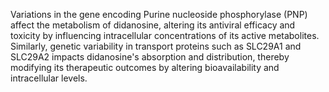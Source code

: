 Variations in the gene encoding Purine nucleoside phosphorylase (PNP) affect the metabolism of didanosine, altering its antiviral efficacy and toxicity by influencing intracellular concentrations of its active metabolites. Similarly, genetic variability in transport proteins such as SLC29A1 and SLC29A2 impacts didanosine's absorption and distribution, thereby modifying its therapeutic outcomes by altering bioavailability and intracellular levels.